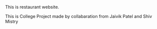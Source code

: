 This is restaurant website.

This is College Project made by collabaration from Jaivik Patel and Shiv Mistry
